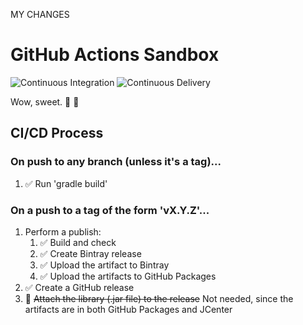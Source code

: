 MY CHANGES
# GitHub Actions Sandbox

![Continuous Integration](https://github.com/CyberScout/github-actions-sandbox/workflows/CI%20Build/badge.svg)
![Continuous Delivery](https://github.com/CyberScout/github-actions-sandbox/workflows/CD%20Publish%20Release/badge.svg)

Wow, sweet. :confetti_ball: :tada:

## CI/CD Process

### On push to any branch (unless it's a tag)...

1. :white_check_mark: Run 'gradle build'

### On a push to a tag of the form 'vX.Y.Z'...

1. Perform a publish:
    1. :white_check_mark: Build and check
    2. :white_check_mark: Create Bintray release
    3. :white_check_mark: Upload the artifact to Bintray
    4. :white_check_mark: Upload the artifacts to GitHub Packages
2. :white_check_mark: Create a GitHub release
3. :no_entry_sign: ~~Attach the library (.jar file) to the release~~ Not needed,
   since the artifacts are in both GitHub Packages and JCenter
